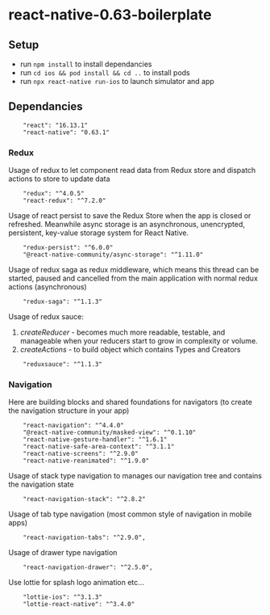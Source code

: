 # react-native-0.63-boilerplate

## Setup

- run `npm install` to install dependancies
- run `cd ios && pod install && cd ..` to install pods
- run `npx react-native run-ios` to launch simulator and app

## Dependancies

```
    "react": "16.13.1"
    "react-native": "0.63.1"
```

### Redux

Usage of redux to let component read data from Redux store and dispatch actions to store to update data

```
    "redux": "^4.0.5"
    "react-redux": "^7.2.0"
```

Usage of react persist to save the Redux Store when the app is closed or refreshed. Meanwhile async storage is an asynchronous, unencrypted, persistent, key-value storage system for React Native.

```
    "redux-persist": "^6.0.0"
    "@react-native-community/async-storage": "^1.11.0"
```

Usage of redux saga as redux middleware, which means this thread can be started, paused and cancelled from the main application with normal redux actions (asynchronous)

```
    "redux-saga": "^1.1.3"
```

Usage of redux sauce:

1. _createReducer_ - becomes much more readable, testable, and manageable when your reducers start to grow in complexity or volume.
2. _createActions_ - to build object which contains Types and Creators

```
    "reduxsauce": "^1.1.3"
```

### Navigation

Here are building blocks and shared foundations for navigators (to create the navigation structure in your app)

```
    "react-navigation": "^4.4.0"
    "@react-native-community/masked-view": "^0.1.10"
    "react-native-gesture-handler": "^1.6.1"
    "react-native-safe-area-context": "^3.1.1"
    "react-native-screens": "^2.9.0"
    "react-native-reanimated": "^1.9.0"
```

Usage of stack type navigation to manages our navigation tree and contains the navigation state

```
    "react-navigation-stack": "^2.8.2"
```

Usage of tab type navigation (most common style of navigation in mobile apps)

```
    "react-navigation-tabs": "^2.9.0",
```

Usage of drawer type navigation

```
    "react-navigation-drawer": "^2.5.0",
```

Use lottie for splash logo animation etc...

```
    "lottie-ios": "^3.1.3"
    "lottie-react-native": "^3.4.0"
```
